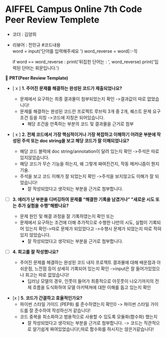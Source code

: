 # AIFFEL Campus Online 7th Code Peer Review Templete

- 코더 : 김양희
- 리뷰어 : 전민규
#코드내용  
word = input('단어를 입력해주세요 ')
word_reverse = word[::-1]

  if word == word_reverse :
      print('뒤집힌 단어는 : ', word_reverse)
      print('입력된 단어는 회문입니다.')



🔑 **PRT(Peer Review Template)**

- [ x ]  **1. 주어진 문제를 해결하는 완성된 코드가 제출되었나요?**
    - 문제에서 요구하는 최종 결과물이 첨부되었는지 확인
      ->결과값이 따로 없었습니다!
    - 문제를 해결하는 완성된 코드란 프로젝트 루브릭 3개 중 2개, 
    퀘스트 문제 요구조건 등을 지칭
       ->코드에 지칭은 되어있습니다.
        - 해당 조건을 만족하는 부분의 코드 및 결과물을 근거로 첨부
    
- [ x ]  **2. 전체 코드에서 가장 핵심적이거나 가장 복잡하고 이해하기 어려운 부분에 작성된 
주석 또는 doc string을 보고 해당 코드가 잘 이해되었나요?**
    - 해당 코드 블럭에 doc string/annotation이 달려 있는지 확인
     ->주석은 따로 있지않았습니다.
    - 해당 코드가 무슨 기능을 하는지, 왜 그렇게 짜여진건지, 작동 메커니즘이 뭔지 기술.
    - 주석을 보고 코드 이해가 잘 되었는지 확인
      ->주석을 보지않고도 이해가 잘 되었습니다!
        - 잘 작성되었다고 생각되는 부분을 근거로 첨부합니다.
        
- [ ]  **3. 에러가 난 부분을 디버깅하여 문제를 “해결한 기록을 남겼거나” 
”새로운 시도 또는 추가 실험을 수행”해봤나요?**
    - 문제 원인 및 해결 과정을 잘 기록하였는지 확인 또는
    - 문제에서 요구하는 조건에 더해 추가적으로 수행한 나만의 시도, 
    실험이 기록되어 있는지 확인->따로 문제가 되있었다고
        ->수행시 문제가 되었는지 따로 적혀있지 않았습니다.
        - 잘 작성되었다고 생각되는 부분을 근거로 첨부합니다.
        
- [ ]  **4. 회고를 잘 작성했나요?**
    - 주어진 문제를 해결하는 완성된 코드 내지 프로젝트 결과물에 대해
    배운점과 아쉬운점, 느낀점 등이 상세히 기록되어 있는지 확인
    ->input은 잘 들어가있었으나 회고는 따로 없었습니다!
        - 딥러닝 모델의 경우,
        인풋이 들어가 최종적으로 아웃풋이 나오기까지의 전체 흐름을 도식화하여 
        모델 아키텍쳐에 대한 이해를 돕고 있는지 확인

- [x ]  **5. 코드가 간결하고 효율적인가요?**
    - 파이썬 스타일 가이드 (PEP8) 를 준수하였는지 확인0
      -> 파이썬 스타일 가이드를 잘 준수하여 작성하신거 같습니다!
    - 코드 중복을 최소화하고 범용적으로 사용할 수 있도록 모듈화(함수화) 했는지
        - 잘 작성되었다고 생각되는 부분을 근거로 첨부합니다.
      -> 코드는 직관적으로 알기쉽게 짜여있었습니다!,따로 함수화를 하시지는 않은거같습니다!

